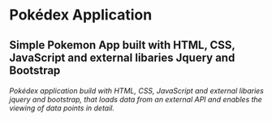 #  **Pokédex Application**

## Simple Pokemon App built with HTML, CSS, JavaScript and external libaries Jquery and Bootstrap


###### Pokédex application build with HTML, CSS, JavaScript and external libaries jquery and bootstrap, that loads data from an external API and enables the viewing of data points in detail.

